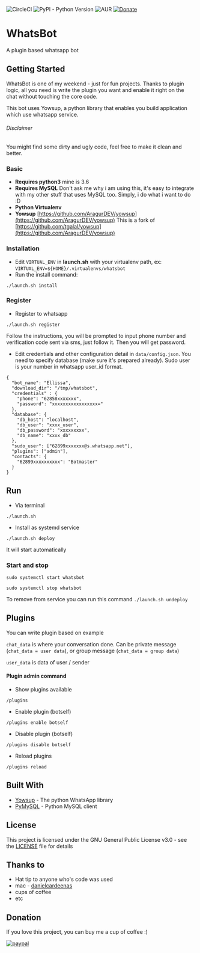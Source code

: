 
![CircleCI](https://img.shields.io/circleci/project/github/RedSparr0w/node-csgo-parser.svg?style=flat-square)
![PyPI - Python Version](https://img.shields.io/pypi/pyversions/Django.svg?style=flat-square)
![AUR](https://img.shields.io/aur/license/yaourt.svg?style=flat-square)
[![Donate](https://img.shields.io/badge/Donate-PayPal-green.svg?style=flat-square)](https://www.paypal.com/cgi-bin/webscr?cmd=_donations&business=JENHGK6EGW55U&lc=US&currency_code=USD&bn=PP%2dDonationsBF%3abtn_donateCC_LG%2egif%3aNonHosted)




# WhatsBot

A plugin based whatsapp bot

## Getting Started

WhatsBot is one of my weekend - just for fun projects. Thanks to plugin logic, all you need is write the plugin you want and enable it right on the chat without touching the core code. 

This bot uses Yowsup, a python library that enables you build application which use whatsapp service.

###### Disclaimer
You might find some dirty and ugly code, feel free to make it clean and better.

### Basic
- **Requires python3** mine is 3.6
- **Requires MySQL** Don't ask me why i am using this, it's easy to integrate with my other stuff that uses MySQL too. Simply, i do what i want to do :D
- **Python Virtualenv**
- **Yowsup** [https://github.com/AragurDEV/yowsup](https://github.com/AragurDEV/yowsup) This is a fork of [https://github.com/tgalal/yowsup](https://github.com/AragurDEV/yowsup)

### Installation
- Edit `VIRTUAL_ENV` in **launch.sh** with your virtualenv path, ex: `VIRTUAL_ENV=${HOME}/.virtualenvs/whatsbot`
- Run the install command:
```
./launch.sh install
```

### Register

- Register to whatsapp
```
./launch.sh register
```
Follow the instructions, you will be prompted to input phone number and verification code sent via sms, just follow it. Then you will get password.
- Edit credentials and other configuration detail in `data/config.json`. You need to specify database (make sure it's prepared already). Sudo user is your number in whatsapp user_id format.
```
{
  "bot_name": "Ellissa",
  "download_dir": "/tmp/whatsbot",
  "credentials" : {
    "phone": "62858xxxxxxx",
    "password": "xxxxxxxxxxxxxxxxx="
  },
  "database": {
    "db_host": "localhost",
    "db_user": "xxxx_user",
    "db_password": "xxxxxxxxx",
    "db_name": "xxxx_db"
  },
  "sudo_user": ["62899xxxxxxx@s.whatsapp.net"],
  "plugins": ["admin"],
  "contacts": {
    "62899xxxxxxxxxx": "Botmaster"
  }
}
```

## Run
- Via terminal

`./launch.sh`

- Install as systemd service

`./launch.sh deploy`

It will start automatically

### Start and stop

`sudo systemctl start whatsbot` 

`sudo systemctl stop whatsbot`

To remove from service you can run this command `./launch.sh undeploy`

## Plugins

You can write plugin based on example

`chat_data` is where your conversation done. Can be private message (`chat_data = user data`), or group message (`chat_data = group data`) 

`user_data` is data of user / sender


#### Plugin admin command

- Show plugins available
```
/plugins
```
- Enable plugin (botself)
```
/plugins enable botself
```
- Disable plugin (botself)
```
/plugins disable botself
```
- Reload plugins
```
/plugins reload
```

## Built With

* [Yowsup](https://github.com/tgalal/yowsup) - The python WhatsApp library
* [PyMySQL](https://pymysql.readthedocs.io/en/latest/) - Python MySQL client


## License

This project is licensed under the GNU General Public License v3.0 - see the [LICENSE](LICENSE) file for details

## Thanks to

* Hat tip to anyone who's code was used
* mac - [danielcardeenas](https://github.com/danielcardeenas)
* cups of coffee
* etc


## Donation
If you love this project, you can buy me a cup of coffee :) 

[![paypal](https://www.paypalobjects.com/en_US/i/btn/btn_donateCC_LG.gif)](https://www.paypal.com/cgi-bin/webscr?cmd=_donations&business=JENHGK6EGW55U&lc=US&currency_code=USD&bn=PP%2dDonationsBF%3abtn_donateCC_LG%2egif%3aNonHosted)